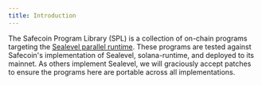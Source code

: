 ```yaml
---
title: Introduction
---
```


The Safecoin Program Library (SPL) is a collection of on-chain programs targeting
the [Sealevel parallel runtime](https://medium.com/solana-labs/sealevel-parallel-processing-thousands-of-smart-contracts-d814b378192).
These programs are tested against Safecoin's implementation
of Sealevel, solana-runtime, and deployed to its mainnet. As others implement
Sealevel, we will graciously accept patches to ensure the programs here are
portable across all implementations.

